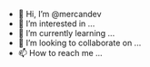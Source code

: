 - 👋 Hi, I’m @mercandev
- 👀 I’m interested in ...
- 🌱 I’m currently learning ...
- 💞️ I’m looking to collaborate on ...
- 📫 How to reach me ...

<!---
mercandev/mercandev is a ✨ special ✨ repository because its `README.md` (this file) appears on your GitHub profile.
You can click the Preview link to take a look at your changes.
--->
